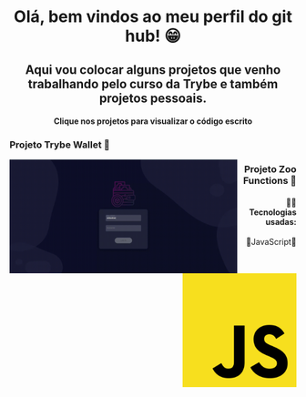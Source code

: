 <h1 align="center"> Olá, bem vindos ao meu perfil do git hub! 😁 </h1>
<h2 align="center"> Aqui vou colocar alguns projetos que venho trabalhando pelo curso da Trybe e também projetos pessoais. </h2>
<h4 align="center"> Clique nos projetos para visualizar o código escrito</h4>

<h3 align="left"> Projeto Trybe Wallet 👛 </h3>
<a target="_blank" href="https://github.com/andrezoide/Trybe-Projects/tree/main/projeto-trybewallet"><img align="left" width="400" height="200" src="src/assets/to_readme/projeto-trybeWallet.gif"></a>


  <h3 align="right"> Projeto Zoo Functions 🐅 </h3>
  <a target="_blank" href="https://github.com/andrezoide/Trybe-Projects/tree/main/projeto-zooofunctions/src"><img align="right" width="200" height="200" src="src/assets/to_readme/js-logo.png"></a>

<h4 align="right"> 👨‍💻 Tecnologias usadas: </h4>
    <p align="right">🔹JavaScript🔹</p>
    
